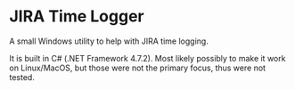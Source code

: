 # JIRA Time Logger
A small Windows utility to help with JIRA time logging.

It is built in C# (.NET Framework 4.7.2). Most likely possibly to make it work on Linux/MacOS, but those were not the primary focus, thus were not tested.

